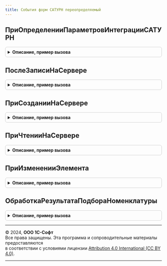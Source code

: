 ```yaml
---
title: События форм САТУРН переопределяемый
---
```



## ПриОпределенииПараметровИнтеграцииСАТУРН
<details style="margin: 1em 0; padding: 0.5em; border: 1px solid #ccc; border-radius: 6px;">

<summary style="font-weight: bold; cursor: pointer;">Описание, пример вызова</summary>

```bsl

// Переопределение параметров интеграции САТУРН (расположения форматированной строки)
//
// Параметры:
//   Форма            - ФормаКлиентскогоПриложения - прикладная форма для встраивания форматированной строки
//   ПараметрыНадписи - см. СобытияФормИС.ПараметрыИнтеграцииДляДокументаОснования
Процедура ПриОпределенииПараметровИнтеграцииСАТУРН(Форма, ПараметрыНадписи) Экспорт
```

Пример вызова
```bsl
СобытияФормСАТУРНПереопределяемый.ПриОпределенииПараметровИнтеграцииСАТУРН(Форма, ПараметрыНадписи) 
```
</details>

## ПослеЗаписиНаСервере
<details style="margin: 1em 0; padding: 0.5em; border: 1px solid #ccc; border-radius: 6px;">

<summary style="font-weight: bold; cursor: pointer;">Описание, пример вызова</summary>

```bsl

Процедура ПослеЗаписиНаСервере(Форма) Экспорт
```

Пример вызова
```bsl
СобытияФормСАТУРНПереопределяемый.ПослеЗаписиНаСервере(Форма) 
```
</details>

## ПриСозданииНаСервере
<details style="margin: 1em 0; padding: 0.5em; border: 1px solid #ccc; border-radius: 6px;">

<summary style="font-weight: bold; cursor: pointer;">Описание, пример вызова</summary>

```bsl

Процедура ПриСозданииНаСервере(Форма, Отказ, СтандартнаяОбработка) Экспорт
```

Пример вызова
```bsl
СобытияФормСАТУРНПереопределяемый.ПриСозданииНаСервере(Форма, Отказ, СтандартнаяОбработка) 
```
</details>

## ПриЧтенииНаСервере
<details style="margin: 1em 0; padding: 0.5em; border: 1px solid #ccc; border-radius: 6px;">

<summary style="font-weight: bold; cursor: pointer;">Описание, пример вызова</summary>

```bsl

Процедура ПриЧтенииНаСервере(Форма, ТекущийОбъект) Экспорт
```

Пример вызова
```bsl
СобытияФормСАТУРНПереопределяемый.ПриЧтенииНаСервере(Форма, ТекущийОбъект) 
```
</details>

## ПриИзмененииЭлемента
<details style="margin: 1em 0; padding: 0.5em; border: 1px solid #ccc; border-radius: 6px;">

<summary style="font-weight: bold; cursor: pointer;">Описание, пример вызова</summary>

```bsl

// Серверная переопределяемая процедура, вызываемая из обработчика события элемента.
//
// Параметры:
//   Форма                   - ФормаКлиентскогоПриложения - форма, из которой происходит вызов процедуры.
//   Элемент                 - Строка           - имя элемента-источника события "При изменении"
//   ДополнительныеПараметры - Структура        - значения дополнительных параметров влияющих на обработку.
//
Процедура ПриИзмененииЭлемента(Форма, Элемент, ДополнительныеПараметры) Экспорт
```

Пример вызова
```bsl
СобытияФормСАТУРНПереопределяемый.ПриИзмененииЭлемента(Форма, Элемент, ДополнительныеПараметры) 
```
</details>

## ОбработкаРезультатаПодбораНоменклатуры
<details style="margin: 1em 0; padding: 0.5em; border: 1px solid #ccc; border-radius: 6px;">

<summary style="font-weight: bold; cursor: pointer;">Описание, пример вызова</summary>

```bsl

// Заполняет табличную часть подобранными товарами.
//
// Параметры:
//  Форма - ФормаКлиентскогоПриложения - форма, в которой производится подбор,
//  ВыбранноеЗначение - Произвольный - данные, содержащие подобранную пользователем номенклатуру,
//  ПараметрыЗаполнения - Структура - дополнительные параметры заполнения
//  ПараметрыЗаполнения - Структура - параметры заполнения,
//  КэшированныеЗначения - Неопределено, Структура - сохраненные значения параметров, используемых при обработке,
//  ДобавленныеСтроки - Неопределено, Массив из ДанныеФормыЭлементКоллекции - массив добавленных строк таблицы товаров
Процедура ОбработкаРезультатаПодбораНоменклатуры( Экспорт
```

Пример вызова
```bsl
СобытияФормСАТУРНПереопределяемый.ОбработкаРезультатаПодбораНоменклатуры();
```
</details>

---

© 2024, **ООО 1С-Софт**  
Все права защищены. Эта программа и сопроводительные материалы предоставляются  
в соответствии с условиями лицензии [Attribution 4.0 International (CC BY 4.0)](https://creativecommons.org/licenses/by/4.0/legalcode).

---
